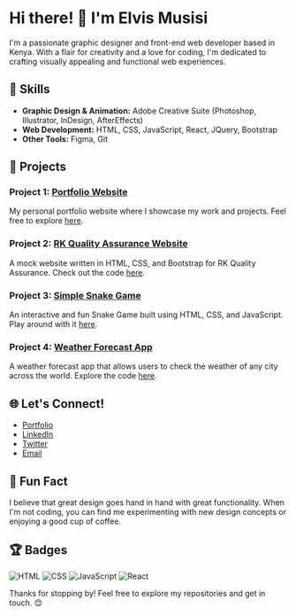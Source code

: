 # Hi there! 👋 I'm Elvis Musisi
I'm a passionate graphic designer and front-end web developer based in Kenya. With a flair for creativity and a love for coding, I'm dedicated to crafting visually appealing and functional web experiences.

## 🔧 Skills

- **Graphic Design & Animation:** Adobe Creative Suite (Photoshop, Illustrator, InDesign, AfterEffects)
- **Web Development:** HTML, CSS, JavaScript, React, JQuery, Bootstrap
- **Other Tools:** Figma, Git

## 🚀 Projects

### Project 1: [Portfolio Website](https://github.com/elvismusisi/elvismusisi.github.io)
   My personal portfolio website where I showcase my work and projects. Feel free to explore [here](https://elvismusisi.github.io).

### Project 2: [RK Quality Assurance Website](https://github.com/elvismusisi/RK-Quality-Assurance-Mock-Website-Project)
   A mock website written in HTML, CSS, and Bootstrap for RK Quality Assurance. Check out the code [here](https://github.com/elvismusisi/RK-Quality-Assurance-Mock-Website-Project).

### Project 3: [Simple Snake Game](https://github.com/elvismusisi/Snake-Game)
   An interactive and fun Snake Game built using HTML, CSS, and JavaScript. Play around with it [here](https://github.com/elvismusisi/Snake-Game).

### Project 4: [Weather Forecast App](https://github.com/elvismusisi/Weather-Forecast-App)
   A weather forecast app that allows users to check the weather of any city across the world. Explore the code [here](https://github.com/elvismusisi/Weather-Forecast-App).

## 🌐 Let's Connect!

- [Portfolio](https://elvismusisi.github.io)
- [LinkedIn](https://www.linkedin.com/in/musisi-elvis-74a5a3271/)
- [Twitter](https://twitter.com/emusisi)
- [Email](emusisi90@gmail.com)

## 🎨 Fun Fact

I believe that great design goes hand in hand with great functionality. When I'm not coding, you can find me experimenting with new design concepts or enjoying a good cup of coffee.

## 🏆 Badges

![HTML](https://img.shields.io/badge/HTML-Expert-orange)
![CSS](https://img.shields.io/badge/CSS-Guru-blue)
![JavaScript](https://img.shields.io/badge/JavaScript-Ninja-yellow)
![React](https://img.shields.io/badge/React-Enthusiast-green)

Thanks for stopping by! Feel free to explore my repositories and get in touch. 😊
